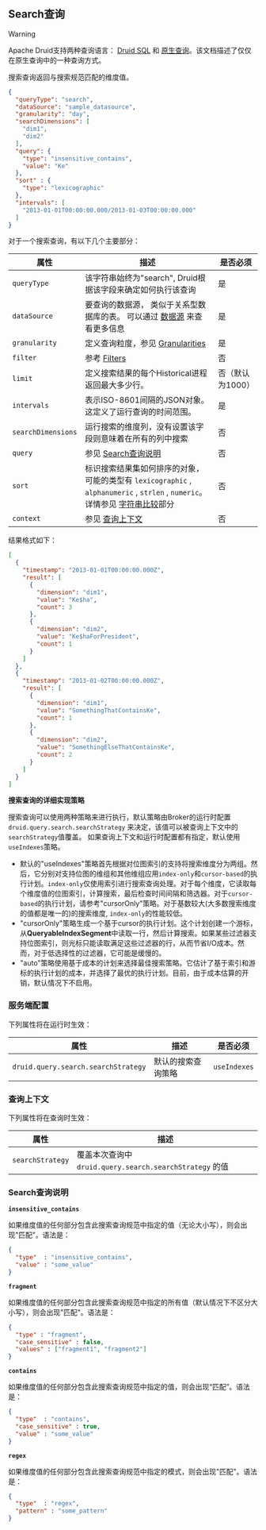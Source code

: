 <!-- toc -->

<script async src="https://pagead2.googlesyndication.com/pagead/js/adsbygoogle.js"></script>
<ins class="adsbygoogle"
     style="display:block; text-align:center;"
     data-ad-layout="in-article"
     data-ad-format="fluid"
     data-ad-client="ca-pub-8828078415045620"
     data-ad-slot="7586680510"></ins>
<script>
     (adsbygoogle = window.adsbygoogle || []).push({});
</script>

## Search查询

> [!WARNING]
> Apache Druid支持两种查询语言： [Druid SQL](druidsql.md) 和 [原生查询](makeNativeQueries.md)。该文档描述了仅仅在原生查询中的一种查询方式。

搜索查询返回与搜索规范匹配的维度值。

```json
{
  "queryType": "search",
  "dataSource": "sample_datasource",
  "granularity": "day",
  "searchDimensions": [
    "dim1",
    "dim2"
  ],
  "query": {
    "type": "insensitive_contains",
    "value": "Ke"
  },
  "sort" : {
    "type": "lexicographic"
  },
  "intervals": [
    "2013-01-01T00:00:00.000/2013-01-03T00:00:00.000"
  ]
}
```

对于一个搜索查询，有以下几个主要部分：

| 属性 | 描述 | 是否必须 |
|-|-|-|
| `queryType` | 该字符串始终为"search", Druid根据该字段来确定如何执行该查询 | 是 |
| `dataSource` | 要查询的数据源， 类似于关系型数据库的表。 可以通过 [数据源](datasource.md) 来查看更多信息| 是 |
| `granularity` | 定义查询粒度，参见 [Granularities](granularity.md) | 是 |
| `filter` | 参考 [Filters](filters.md) | 否 |
| `limit` | 定义搜索结果的每个Historical进程返回最大多少行。 | 否（默认为1000） |
| `intervals` | 表示ISO-8601间隔的JSON对象。这定义了运行查询的时间范围。| 是 |
| `searchDimensions` | 运行搜索的维度列，没有设置该字段则意味着在所有的列中搜索 | 否 |
| `query` | 参见 [Search查询说明](#Search查询说明) | 否 |
| `sort` | 标识搜索结果集如何排序的对象， 可能的类型有 `lexicographic` , `alphanumeric` , `strlen` , `numeric`。 详情参见 [字符串比较](sorting-orders.md)部分 | 否 |
| `context` | 参见 [查询上下文](#查询上下文) | 否 |

结果格式如下：

```json
[
  {
    "timestamp": "2013-01-01T00:00:00.000Z",
    "result": [
      {
        "dimension": "dim1",
        "value": "Ke$ha",
        "count": 3
      },
      {
        "dimension": "dim2",
        "value": "Ke$haForPresident",
        "count": 1
      }
    ]
  },
  {
    "timestamp": "2013-01-02T00:00:00.000Z",
    "result": [
      {
        "dimension": "dim1",
        "value": "SomethingThatContainsKe",
        "count": 1
      },
      {
        "dimension": "dim2",
        "value": "SomethingElseThatContainsKe",
        "count": 2
      }
    ]
  }
]
```

**搜索查询的详细实现策略**

搜索查询可以使用两种策略来进行执行，默认策略由Broker的运行时配置 `druid.query.search.searchStrategy` 来决定，该值可以被查询上下文中的 `searchStrategy`值覆盖。 如果查询上下文和运行时配置都有指定，默认使用 `useIndexes`策略。

* 默认的"useIndexes"策略首先根据对位图索引的支持将搜索维度分为两组。然后，它分别对支持位图的维组和其他维组应用`index-only`和`cursor-based`的执行计划。`index-only`仅使用索引进行搜索查询处理。对于每个维度，它读取每个维度值的位图索引，计算搜索，最后检查时间间隔和筛选器。对于`cursor-based`的执行计划，请参考"cursorOnly"策略。对于基数较大(大多数搜索维度的值都是唯一的)的搜索维度, `index-only`的性能较低。
* "cursorOnly"策略生成一个基于cursor的执行计划。这个计划创建一个游标，从**QueryableIndexSegment**中读取一行，然后计算搜索。如果某些过滤器支持位图索引，则光标只能读取满足这些过滤器的行，从而节省I/O成本。然而，对于低选择性的过滤器，它可能是缓慢的。
* "auto"策略使用基于成本的计划来选择最佳搜索策略。它估计了基于索引和游标的执行计划的成本，并选择了最优的执行计划。目前，由于成本估算的开销，默认情况下不启用。

### 服务端配置

下列属性将在运行时生效：

| 属性 | 描述 | 是否必须 |
|-|-|-|
|  `druid.query.search.searchStrategy` | 默认的搜索查询策略 | `useIndexes` |

### 查询上下文

下列属性将在查询时生效：

| 属性 | 描述 |
|-|-|
| `searchStrategy` | 覆盖本次查询中 `druid.query.search.searchStrategy` 的值 |

### Search查询说明

**`insensitive_contains`**

如果维度值的任何部分包含此搜索查询规范中指定的值（无论大小写），则会出现"匹配"。语法是：

```json
{
  "type"  : "insensitive_contains",
  "value" : "some_value"
}
```

**`fragment`**

如果维度值的任何部分包含此搜索查询规范中指定的所有值（默认情况下不区分大小写），则会出现"匹配"。语法是：

```json
{
  "type" : "fragment",
  "case_sensitive" : false,
  "values" : ["fragment1", "fragment2"]
}
```


**`contains`**

如果维度值的任何部分包含此搜索查询规范中指定的值，则会出现“匹配”。语法是：

```json
{
  "type"  : "contains",
  "case_sensitive" : true,
  "value" : "some_value"
}
```

**`regex`**

如果维度值的任何部分包含此搜索查询规范中指定的模式，则会出现"匹配"。语法是：

```json
{
  "type"  : "regex",
  "pattern" : "some_pattern"
}
```
